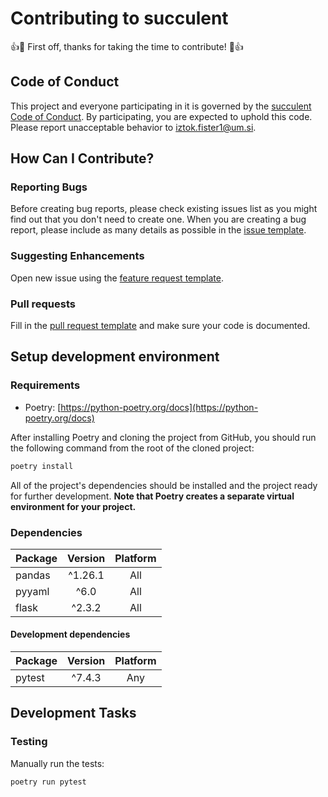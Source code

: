 # Contributing to succulent
:+1::tada: First off, thanks for taking the time to contribute! :tada::+1:

## Code of Conduct
This project and everyone participating in it is governed by the [succulent Code of Conduct](CODE_OF_CONDUCT.md). By participating, you are expected to uphold this code. Please report unacceptable behavior to [iztok.fister1@um.si](mailto:iztok.fister1@um.si).

## How Can I Contribute?

### Reporting Bugs
Before creating bug reports, please check existing issues list as you might find out that you don't need to create one. When you are creating a bug report, please include as many details as possible in the [issue template](.github/templates/ISSUE_TEMPLATE.md).

### Suggesting Enhancements

Open new issue using the [feature request template](.github/templates/FEATURE_REQUEST.md).

### Pull requests

Fill in the [pull request template](.github/templates/PULL_REQUEST.md) and make sure your code is documented.

## Setup development environment

### Requirements

* Poetry: [https://python-poetry.org/docs](https://python-poetry.org/docs)

After installing Poetry and cloning the project from GitHub, you should run the following command from the root of the cloned project:

```sh
poetry install
```

All of the project's dependencies should be installed and the project ready for further development. **Note that Poetry creates a separate virtual environment for your project.**

### Dependencies

| Package  | Version | Platform |
|----------|:-------:|:--------:|
| pandas   | ^1.26.1 |   All    |
| pyyaml   | ^6.0    |   All    |
| flask    | ^2.3.2  |   All    |

#### Development dependencies

| Package | Version  | Platform |
|---------|:--------:|:--------:|
| pytest  | ^7.4.3   |   Any    |

## Development Tasks

### Testing

Manually run the tests:

```sh
poetry run pytest
```
